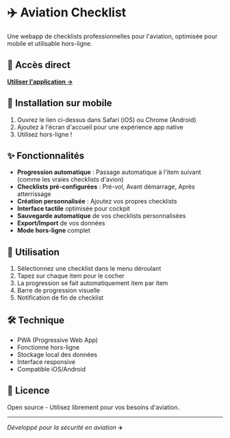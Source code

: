 # ✈️ Aviation Checklist

Une webapp de checklists professionnelles pour l'aviation, optimisée pour mobile et utilisable hors-ligne.

## 🚀 Accès direct
**[Utiliser l'application →](https://votrenom.github.io/aviation-checklist/)**

## 📱 Installation sur mobile
1. Ouvrez le lien ci-dessus dans Safari (iOS) ou Chrome (Android)
2. Ajoutez à l'écran d'accueil pour une expérience app native
3. Utilisez hors-ligne !

## ✨ Fonctionnalités
- **Progression automatique** : Passage automatique à l'item suivant (comme les vraies checklists d'avion)
- **Checklists pré-configurées** : Pré-vol, Avant démarrage, Après atterrissage
- **Création personnalisée** : Ajoutez vos propres checklists
- **Interface tactile** optimisée pour cockpit
- **Sauvegarde automatique** de vos checklists personnalisées
- **Export/Import** de vos données
- **Mode hors-ligne** complet

## 🎯 Utilisation
1. Sélectionnez une checklist dans le menu déroulant
2. Tapez sur chaque item pour le cocher
3. La progression se fait automatiquement item par item
4. Barre de progression visuelle
5. Notification de fin de checklist

## 🛠️ Technique
- PWA (Progressive Web App)
- Fonctionne hors-ligne
- Stockage local des données
- Interface responsive
- Compatible iOS/Android

## 📄 Licence
Open source - Utilisez librement pour vos besoins d'aviation.

---
*Développé pour la sécurité en aviation* ✈️
